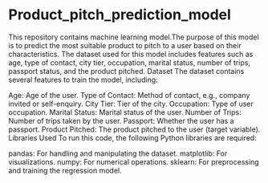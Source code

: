 # Product_pitch_prediction_model
This repository contains machine learning model.The purpose of this model is to predict the most suitable product to pitch to a user based on their characteristics. The dataset used for this model includes features such as age, type of contact, city tier, occupation, marital status, number of trips, passport status, and the product pitched.
Dataset
The dataset contains several features to train the model, including:

Age: Age of the user.
Type of Contact: Method of contact, e.g., company invited or self-enquiry.
City Tier: Tier of the city.
Occupation: Type of user occupation.
Marital Status: Marital status of the user.
Number of Trips: Number of trips taken by the user.
Passport: Whether the user has a passport.
Product Pitched: The product pitched to the user (target variable).
Libraries Used
To run this code, the following Python libraries are required:

pandas: For handling and manipulating the dataset.
matplotlib: For visualizations.
numpy: For numerical operations.
sklearn: For preprocessing and training the regression model.
